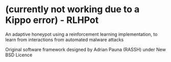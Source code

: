 # (currently not working due to a Kippo error) - RLHPot

An adaptive honeypot using a reinforcement learning implementation, to learn from interactions from automated malware attacks

Original software framework designed by Adrian Pauna (RASSH) under New BSD Licence
